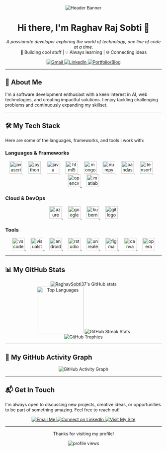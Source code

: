 <div align="center">
  <img src="https://capsule-render.vercel.app/api?type=wave&color=auto&height=300&section=header&text=Raghav%20Raj%20Sobti&fontSize=90" alt="Header Banner"/>
</div>

<h1 align="center">Hi there, I'm Raghav Raj Sobti 👋</h1>
<p align="center">
  <em>A passionate developer exploring the world of technology, one line of code at a time.</em>
  <br />
  🚀 Building cool stuff | 💡 Always learning | 🌐 Connecting ideas
</p>

<div align="center">
  <a href="mailto:raghavsobti37@gmail.com">
    <img src="https://img.shields.io/badge/Gmail-D14836?style=for-the-badge&logo=gmail&logoColor=white" alt="Gmail"/>
  </a>
  <a href="https://www.linkedin.com/in/raghav-raj-sobti" target="_blank">
    <img src="https://img.shields.io/badge/LinkedIn-0077B5?style=for-the-badge&logo=linkedin&logoColor=white" alt="LinkedIn"/>
  </a>
  <a href="https://bluepolaroid.com/" target="_blank">
    <img src="https://img.shields.io/badge/Portfolio%2FBlog-bluepolaroid.com-blue?style=for-the-badge&logo=blogger&logoColor=white" alt="Portfolio/Blog"/>
  </a>
</div>

---

## 🚀 About Me

I'm a software development enthusiast with a keen interest in AI, web technologies, and creating impactful solutions. I enjoy tackling challenging problems and continuously expanding my skillset.

---

## 🛠️ My Tech Stack

Here are some of the languages, frameworks, and tools I work with:

### Languages & Frameworks
<div align="center">
  <a href="https://github.com/RaghavSobti37/SIH-Hackathon" title="JavaScript">
    <img src="https://cdn.jsdelivr.net/gh/devicons/devicon/icons/javascript/javascript-original.svg" height="40" alt="javascript logo" />
  </a>
  <img width="12" />
  <a href="https://github.com/RaghavSobti37/Chess-AI-Project" title="Python">
    <img src="https://cdn.jsdelivr.net/gh/devicons/devicon/icons/python/python-original.svg" height="40" alt="python logo" />
  </a>
  <img width="12" />
  <a href="https://github.com/RaghavSobti37/Learning-java" title="Java">
    <img src="https://cdn.jsdelivr.net/gh/devicons/devicon/icons/java/java-original.svg" height="40" alt="java logo" />
  </a>
  <img width="12" />
  <a href="https://github.com/RaghavSobti37/SIH-Hackathon" title="HTML5">
    <img src="https://cdn.jsdelivr.net/gh/devicons/devicon/icons/html5/html5-original.svg" height="40" alt="html5 logo" />
  </a>
  <img width="12" />
  <a href="#" title="MongoDB">
    <img src="https://cdn.jsdelivr.net/gh/devicons/devicon/icons/mongodb/mongodb-original.svg" height="40" alt="mongodb logo" />
  </a>
  <img width="12" />
  <a href="https://github.com/RaghavSobti37/Chess-AI-Project" title="NumPy">
    <img src="https://cdn.jsdelivr.net/gh/devicons/devicon/icons/numpy/numpy-original.svg" height="40" alt="numpy logo" />
  </a>
  <img width="12" />
  <a href="#" title="Pandas">
    <img src="https://cdn.jsdelivr.net/gh/devicons/devicon/icons/pandas/pandas-original.svg" height="40" alt="pandas logo" />
  </a>
  <img width="12" />
  <a href="#" title="TensorFlow">
    <img src="https://cdn.jsdelivr.net/gh/devicons/devicon/icons/tensorflow/tensorflow-original.svg" height="40" alt="tensorflow logo" />
  </a>
  <img width="12" />
  <a href="#" title="OpenCV">
    <img src="https://cdn.jsdelivr.net/gh/devicons/devicon/icons/opencv/opencv-original.svg" height="40" alt="opencv logo" />
  </a>
  <img width="12" />
  <a href="#" title="MATLAB">
    <img src="https://cdn.jsdelivr.net/gh/devicons/devicon/icons/matlab/matlab-original.svg" height="40" alt="matlab logo" />
  </a>
</div>

### Cloud & DevOps
<div align="center">
  <a href="https://github.com/RaghavSobti37/SIH-Hackathon" title="Azure">
    <img src="https://cdn.jsdelivr.net/gh/devicons/devicon/icons/azure/azure-original.svg" height="40" alt="azure logo" />
  </a>
  <img width="12" />
  <a href="#" title="Google Cloud">
    <img src="https://cdn.jsdelivr.net/gh/devicons/devicon/icons/googlecloud/googlecloud-original.svg" height="40" alt="googlecloud logo" />
  </a>
  <img width="12" />
  <a href="#" title="Kubernetes">
    <img src="https://cdn.jsdelivr.net/gh/devicons/devicon/icons/kubernetes/kubernetes-plain.svg" height="40" alt="kubernetes logo" />
  </a>
  <img width="12" />
  <a href="#" title="Git">
    <img src="https://cdn.jsdelivr.net/gh/devicons/devicon/icons/git/git-original.svg" height="40" alt="git logo" />
  </a>
</div>

### Tools
<div align="center">
  <a href="#" title="Visual Studio Code">
    <img src="https://cdn.jsdelivr.net/gh/devicons/devicon/icons/vscode/vscode-original.svg" height="40" alt="vscode logo" />
  </a>
  <img width="12" />
  <a href="#" title="Visual Studio">
    <img src="https://cdn.jsdelivr.net/gh/devicons/devicon/icons/visualstudio/visualstudio-plain.svg" height="40" alt="visualstudio logo" />
  </a>
  <img width="12" />
  <a href="#" title="Android Studio">
    <img src="https://cdn.jsdelivr.net/gh/devicons/devicon/icons/androidstudio/androidstudio-original.svg" height="40" alt="androidstudio logo"/>
  </a>
  <img width="12" />
  <a href="#" title="RStudio">
    <img src="https://cdn.jsdelivr.net/gh/devicons/devicon/icons/rstudio/rstudio-original.svg" height="40" alt="rstudio logo" />
  </a>
  <img width="12" />
  <a href="#" title="Unreal Engine">
    <img src="https://cdn.jsdelivr.net/gh/devicons/devicon/icons/unrealengine/unrealengine-original.svg" height="40" alt="unrealengine logo" />
  </a>
  <img width="12" />
  <a href="#" title="Figma">
    <img src="https://cdn.jsdelivr.net/gh/devicons/devicon/icons/figma/figma-original.svg" height="40" alt="figma logo" />
  </a>
  <img width="12" />
  <a href="#" title="Canva">
    <img src="https://cdn.jsdelivr.net/gh/devicons/devicon/icons/canva/canva-original.svg" height="40" alt="canva logo" />
  </a>
  <img width="12" />
  <a href="#" title="Opera">
    <img src="https://cdn.jsdelivr.net/gh/devicons/devicon/icons/opera/opera-original.svg" height="40" alt="opera logo" />
  </a>
</div>

---

## 📊 My GitHub Stats

<div align="center">
  <img src="https://github-readme-stats.vercel.app/api?username=RaghavSobti37&show_icons=true&theme=solarized-dark&hide_border=false&count_private=true" alt="RaghavSobti37's GitHub stats" />
  <br/>
  <img src="https://github-readme-stats.vercel.app/api/top-langs?username=RaghavSobti37&locale=en&hide_title=false&layout=compact&card_width=320&langs_count=6&theme=solarized-dark&hide_border=false&order=2" height="150" alt="Top Languages" />
  <img src="https://github-readme-streak-stats.herokuapp.com/?user=RaghavSobti37&theme=solarized-dark&hide_border=false" alt="GitHub Streak Stats" />
</div>

<div align="center">
  <img src="https://github-profile-trophy.vercel.app/?username=RaghavSobti37&theme=solarized-dark&row=1&column=7&margin-w=15&margin-h=15" alt="GitHub Trophies" />
</div>

---

## 🌱 My GitHub Activity Graph

<div align="center">
  <img src="https://github-readme-activity-graph.vercel.app/graph?username=RaghavSobti37&bg_color=24272e&color=00aeff&line=00aeff&point=ffffff&area=true&hide_border=true" alt="GitHub Activity Graph" />
</div>

---

## 📬 Get In Touch

I'm always open to discussing new projects, creative ideas, or opportunities to be part of something amazing. Feel free to reach out!

<div align="center">
  <a href="mailto:raghavsobti37@gmail.com">
    <img src="https://img.shields.io/badge/Email%20Me-D14836?style=for-the-badge&logo=gmail&logoColor=white" alt="Email Me"/>
  </a>
  <a href="https://www.linkedin.com/in/raghav-raj-sobti" target="_blank">
    <img src="https://img.shields.io/badge/Connect%20on%20LinkedIn-0077B5?style=for-the-badge&logo=linkedin&logoColor=white" alt="Connect on LinkedIn"/>
  </a>
  <a href="https://bluepolaroid.com/" target="_blank">
    <img src="https://img.shields.io/badge/Visit%20My%20Site-bluepolaroid.com-blue?style=for-the-badge&logo=google-chrome&logoColor=white" alt="Visit My Site"/>
  </a>
</div>

---

<div align="center">
  <p>Thanks for visiting my profile!</p>
  <img src="https://komarev.com/ghpvc/?username=RaghavSobti37&label=Profile%20views&color=0e75b6&style=flat" alt="profile views" />
</div>
